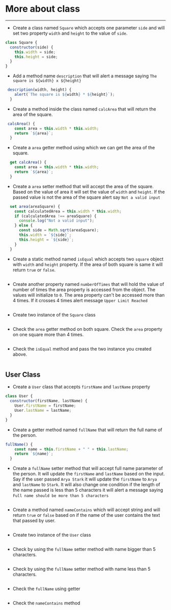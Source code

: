 # More about class

---

- Create a class named `Square` which accepts one parameter `side` and will set two property `width` and `height` to the value of `side`.

```js
class Square {
  constructor(side) {
    this.width = side;
    this.height = side;
  }
}
```

- Add a method name `description` that will alert a message saying `The square is ${width} x ${height}`

```js
 description(width, height) {
    alert(`The square is ${width} * ${height}`);
  }
```

- Create a method inside the class named `calcArea` that will return the area of the square.

```js
 calcArea() {
    const area = this.width * this.width;
    return `${area}`;
  }
```

- Create a `area` getter method using which we can get the area of the square.

```js
  get calcArea() {
    const area = this.width * this.width;
    return `${area}`;
  }
```

- Create a `area` setter method that will accept the area of the square. Based on the value of area it will set the value of `width` and `height`. If the passed value is not the area of the square alert say `Not a valid input`

```js
  set area(areaSquare) {
    const calculatedArea = this.width * this.width;
    if (calculatedArea !== areaSquare) {
      console.log("Not a valid input");
    } else {
      const side = Math.sqrt(areaSquare);
      this.width = `${side}`;
      this.height = `${side}`;
    }
  }
```

- Create a static method named `isEqual` which accepts two `square` object with `width` and `height` property. If the area of both square is same it will return `true` or `false`.

```js

```

- Create another property named `numberOfTimes` that will hold the value of number of times the area property is accessed from the object. The values will initialize to `0`. The area property can't be accessed more than 4 times. If it crosses 4 times alert message `Upper Limit Reached`

```js

```

- Create two instance of the `Square` class

```js

```

- Check the `area` getter method on both square. Check the `area` property on one square more than 4 times.

```js

```

- Check the `isEqual` method and pass the two instance you created above.

```js

```

## User Class

- Create a `User` class that accepts `firstName` and `lastName` property

```js
class User {
  constructor(firstName, lastName) {
    User.firstName = firstName;
    User.lastName = lastName;
  }
}
```

- Create a getter method named `fullName` that will return the full name of the person.

```js
fullName() {
    const name = this.firstName + " " + this.lastName;
    return `${name}`;
  }

```

- Create a `fullName` setter method that will accept full name parameter of the person. It will update the `firstName` and `lastName` based on the input. Say if the user passed `Arya Stark` it will update the `firstName` to `Arya` and `lastName` to `Stark`. It will also change one condition if the length of the name passed is less than 5 characters it will alert a message saying `Full name should be more than 5 characters`

```js

```

- Create a method named `nameContains` which will accept string and will return `true` or `false` based on if the name of the user contains the text that passed by user.

```js

```

- Create two instance of the `User` class

```js

```

- Check by using the `fullName` setter method with name bigger than 5 characters.

```js

```

- Check by using the `fullName` setter method with name less than 5 characters.

```js

```

- Check the `fullName` using getter

```js

```

- Check the `nameContains` method

```js

```
